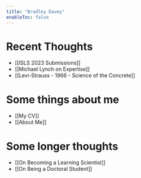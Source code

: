 ```yaml
---
title: "Bradley Davey"
enableToc: false
---
```


# Recent Thoughts
- [[ISLS 2023 Submissions]]
- [[Michael Lynch on Expertise]]
- [[Levi-Strauss - 1966 - Science of the Concrete]]

# Some things about me
- [[My CV]]
- [[About Me]]

#  Some longer thoughts
- [[On Becoming a Learning Scientist]]
- [[On Being a Doctoral Student]]